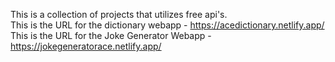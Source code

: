 This  is a collection of projects that utilizes free api's. <br/>
This is the URL for the dictionary webapp - https://acedictionary.netlify.app/  <br/>
This is the URL for the Joke Generator Webapp - https://jokegeneratorace.netlify.app/
